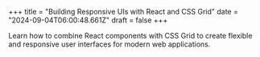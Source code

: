 +++
title = "Building Responsive UIs with React and CSS Grid"
date = "2024-09-04T06:00:48.661Z"
draft = false
+++

  Learn how to combine React components with CSS Grid to create flexible and responsive user interfaces for modern web applications.
        